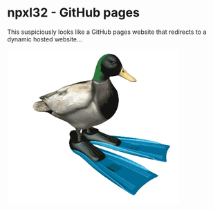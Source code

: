 <h1>npxl32 - GitHub pages</h1>
<p>This suspiciously looks like a GitHub pages website that redirects to a dynamic hosted website...</p>
<img src="ignore/spinning_duck.gif" />
